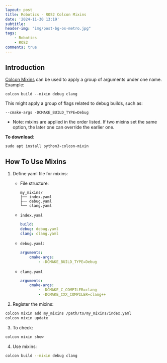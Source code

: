 ```yaml
---
layout: post
title: Robotics - ROS2 Colcon Mixins
date: '2024-11-30 13:19'
subtitle: 
header-img: "img/post-bg-os-metro.jpg"
tags:
    - Robotics
    - ROS2
comments: true
---
```


## Introduction

[Colcon Mixins](https://github.com/colcon/colcon-mixin-repository) can be used to apply a group of arguments under one name. Example:

```
colcon build --mixin debug clang
```

This might apply a group of flags related to debug builds, such as:

```
--cmake-args -DCMAKE_BUILD_TYPE=Debug
```

- Note: mixins are applied in the order listed. If two mixins set the same option, the later one can override the earlier one.

**To download**:

```
sudo apt install python3-colcon-mixin
```

## How To Use Mixins

1. Define yaml file for mixins:

    - File structure:

        ```
        my_mixins/
        ├── index.yaml
        ├── debug.yaml
        └── clang.yaml
        ```

    - `index.yaml`

        ```yaml
        build:
        debug: debug.yaml
        clang: clang.yaml
        ```

    - `debug.yaml`:

        ```yaml
        arguments:
            cmake-args:
                - -DCMAKE_BUILD_TYPE=Debug
        ```

    - `clang.yaml`

        ```yaml
        arguments:
            cmake-args:
                - -DCMAKE_C_COMPILER=clang
                - -DCMAKE_CXX_COMPILER=clang++
        ```

2. Register the mixins:

```bash
colcon mixin add my_mixins /path/to/my_mixins/index.yaml
colcon mixin update
```

3. To check:

```bash
colcon mixin show
```

4. Use mixins:

```bash
colcon build --mixin debug clang
```
